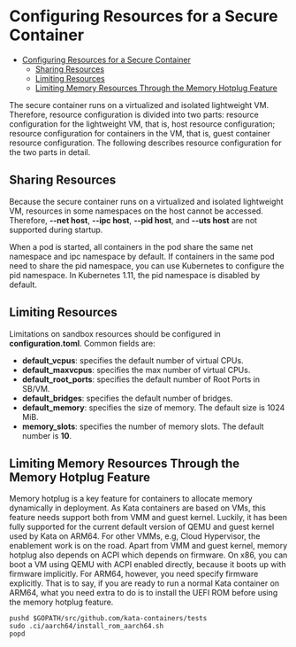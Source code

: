 # Configuring Resources for a Secure Container

- [Configuring Resources for a Secure Container](#configuring-resources-for-a-secure-container)
    - [Sharing Resources](#sharing-resources)
    - [Limiting Resources](#limiting-resources)
    - [Limiting Memory Resources Through the Memory Hotplug Feature](#limiting-memory-resources-through-the-memory-hotplug-feature)

The secure container runs on a virtualized and isolated lightweight VM. Therefore, resource configuration is divided into two parts: resource configuration for the lightweight VM, that is, host resource configuration; resource configuration for containers in the VM, that is, guest container resource configuration. The following describes resource configuration for the two parts in detail.

## Sharing Resources

Because the secure container runs on a virtualized and isolated lightweight VM, resources in some namespaces on the host cannot be accessed. Therefore,  **--net host**,  **--ipc host**,  **--pid host**, and  **--uts host**  are not supported during startup.

When a pod is started, all containers in the pod share the same net namespace and ipc namespace by default. If containers in the same pod need to share the pid namespace, you can use Kubernetes to configure the pid namespace. In Kubernetes 1.11, the pid namespace is disabled by default.

## Limiting Resources

Limitations on sandbox resources should be configured in **configuration.toml**. 
Common fields are:

- **default_vcpus**: specifies the default number of virtual CPUs.
- **default_maxvcpus**: specifies the max number of virtual CPUs.
- **default_root_ports**: specifies the default number of Root Ports in SB/VM.
- **default_bridges**: specifies the default number of bridges.
- **default_memory**: specifies the size of memory. The default size is 1024 MiB.
- **memory_slots**: specifies the number of memory slots. The default number is **10**.

## Limiting Memory Resources Through the Memory Hotplug Feature

Memory hotplug is a key feature for containers to allocate memory dynamically in deployment. As Kata containers are based on VMs, this feature needs support both from VMM and guest kernel. Luckily, it has been fully supported for the current default version of QEMU and guest kernel used by Kata on ARM64. For other VMMs, e.g, Cloud Hypervisor, the enablement work is on the road. Apart from VMM and guest kernel, memory hotplug also depends on ACPI which depends on firmware. On x86, you can boot a VM using QEMU with ACPI enabled directly, because it boots up with firmware implicitly. For ARM64, however, you need specify firmware explicitly. That is to say, if you are ready to run a normal Kata container on ARM64, what you need extra to do is to install the UEFI ROM before using the memory hotplug feature.

```shell
pushd $GOPATH/src/github.com/kata-containers/tests
sudo .ci/aarch64/install_rom_aarch64.sh
popd
```
